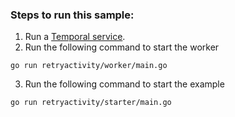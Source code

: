 ### Steps to run this sample:
1) Run a [Temporal service](https://github.com/temporalio/samples-go/tree/main/#how-to-use).
2) Run the following command to start the worker
```
go run retryactivity/worker/main.go
```
3) Run the following command to start the example
```
go run retryactivity/starter/main.go
```

